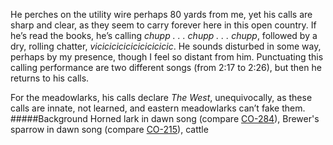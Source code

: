 He perches on the utility wire perhaps 80 yards from me, yet his calls are sharp and clear, as they seem to carry forever here in this open country. If he’s read the books, he’s calling _chupp . . . chupp . . . chupp_, followed by a dry, rolling chatter, _vicicicicicicicicicicic_. He sounds disturbed in some way, perhaps by my presence, though I feel so distant from him. Punctuating this calling performance are two different songs (from 2:17 to 2:26), but then he returns to his calls. 

For the meadowlarks, his calls declare _The West_, unequivocally, as these calls are innate, not learned, and eastern meadowlarks can’t fake them. 
#####Background
Horned lark in dawn song (compare [CO-284](http://listeningtoacontinentsing.com/recording.php?page=CO-284)), Brewer's sparrow in dawn song (compare [CO-215](http://listeningtoacontinentsing.com/recording.php?page=CO-215)), cattle
